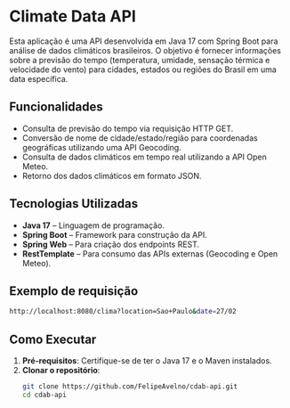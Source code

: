 # Climate Data API

Esta aplicação é uma API desenvolvida em Java 17 com Spring Boot para análise de dados climáticos brasileiros. O objetivo é fornecer informações sobre a previsão do tempo (temperatura, umidade, sensação térmica e velocidade do vento) para cidades, estados ou regiões do Brasil em uma data específica.

## Funcionalidades

- Consulta de previsão do tempo via requisição HTTP GET.
- Conversão de nome de cidade/estado/região para coordenadas geográficas utilizando uma API Geocoding.
- Consulta de dados climáticos em tempo real utilizando a API Open Meteo.
- Retorno dos dados climáticos em formato JSON.

## Tecnologias Utilizadas

- **Java 17** – Linguagem de programação.
- **Spring Boot** – Framework para construção da API.
- **Spring Web** – Para criação dos endpoints REST.
- **RestTemplate** – Para consumo das APIs externas (Geocoding e Open Meteo).

## Exemplo de requisição

```bash
http://localhost:8080/clima?location=Sao+Paulo&date=27/02
```

## Como Executar

1. **Pré-requisitos**: Certifique-se de ter o Java 17 e o Maven instalados.
2. **Clonar o repositório**:
   ```bash
   git clone https://github.com/FelipeAvelno/cdab-api.git
   cd cdab-api

